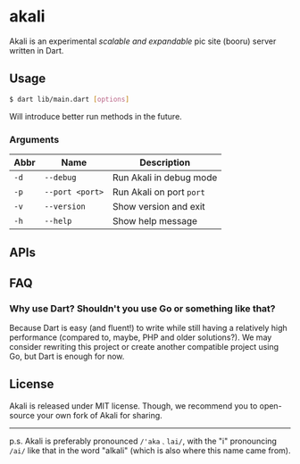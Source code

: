 # akali

Akali is an experimental _scalable and expandable_ pic site (booru) server written in Dart.

## Usage

```sh
$ dart lib/main.dart [options]
```

Will introduce better run methods in the future.

### Arguments

| Abbr | Name            | Description              |
|------|-----------------|--------------------------|
| `-d` | `--debug`       | Run Akali in debug mode  |
| `-p` | `--port <port>` | Run Akali on port `port` |
| `-v` | `--version`     | Show version and exit    |
| `-h` | `--help`        | Show help message        |

## APIs

## FAQ

### Why use Dart? Shouldn't you use Go or something like that?

Because Dart is easy (and fluent!) to write while still having a relatively high performance (compared to, maybe, PHP and older solutions?). We may consider rewriting this project or create another compatible project using Go, but Dart is enough for now.

## License

Akali is released under MIT license. Though, we recommend you to open-source your own fork of Akali for sharing.

---

p.s. Akali is preferably pronounced `/'aka﹑lai/`, with the "i" pronouncing `/ai/` like that in the word "alkali" (which is also where this name came from).
